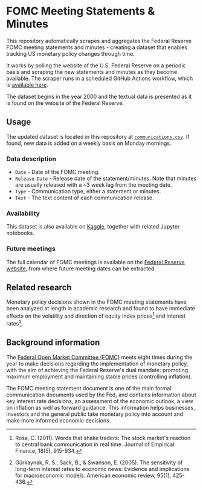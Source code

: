 # FOMC Meeting Statements & Minutes
This repository automatically scrapes and aggregates the Federal Reserve FOMC meeting statements and minutes - creating a dataset that enables tracking US monetary policy changes through time.

It works by polling the website of the U.S. Federal Reserve on a periodic basis and scraping the new statements and minutes as they become available. 
The scraper runs in a scheduled GitHub Actions workflow, which is [available here](https://github.com/vtasca/fed-statement-scraping/actions/workflows/main.yml).

The dataset begins in the year 2000 and the textual data is presented as it is found on the website of the Federal Reserve.

## Usage
The updated dataset is located in this repository at [`communications.csv`](https://github.com/vtasca/fed-statement-scraping/blob/master/communications.csv). If found, new data is added on a weekly basis on Monday mornings.

### Data description
- `Date` - Date of the FOMC meeting.
- `Release Date` - Release date of the statement/minutes. Note that minutes are usually released with a ~3 week lag from the meeting date.
- `Type` - Communication type, either a statement or minutes.
- `Text` - The text content of each communication release.

### Availability
This dataset is also available on [Kaggle](https://www.kaggle.com/datasets/vladtasca/fomc-meeting-statements-and-minutes), together with related Jupyter notebooks.

### Future meetings
The full calendar of FOMC meetings is available on the [Federal Reserve website](https://www.federalreserve.gov/monetarypolicy/fomccalendars.htm), from where future meeting dates can be extracted.

## Related research
Monetary policy decisions shown in the FOMC meeting statements have been analyzed at length in academic research and found to have immediate effects on the volatility and direction of equity index prices[^1] and interest rates[^2].
[^1]: Rosa, C. (2011). Words that shake traders: The stock market's reaction to central bank communication in real time. Journal of Empirical Finance, 18(5), 915-934.
[^2]: Gürkaynak, R. S., Sack, B., & Swanson, E. (2005). The sensitivity of long-term interest rates to economic news: Evidence and implications for macroeconomic models. American economic review, 95(1), 425-436.

## Background information
The [Federal Open Market Committee (FOMC)](https://www.federalreserve.gov/monetarypolicy/fomc.htm) meets eight times during the year to make decisions regarding the implementation of monetary policy, with the aim of achieving the Federal Reserve's dual mandate: promoting maximum employment and maintaining stable prices (controlling inflation).

The FOMC meeting statement document is one of the main formal communication documents used by the Fed, and contains information about key interest rate decisions, an assessment of the economic outlook, a view on inflation as well as forward guidance. This information helps businesses, investors and the general public take monetary policy into account and make more informed economic decisions.
